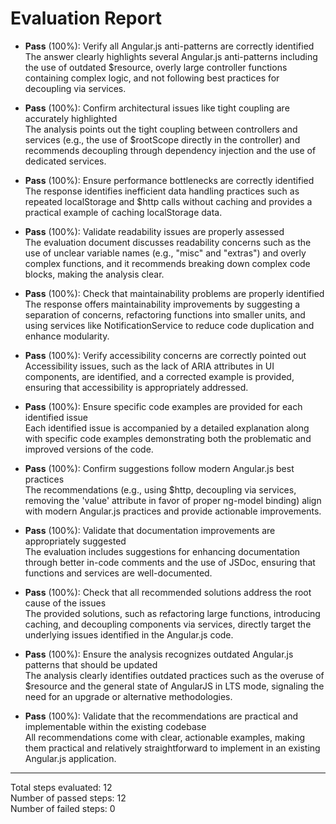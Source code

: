 # Evaluation Report

- **Pass** (100%): Verify all Angular.js anti-patterns are correctly identified  
  The answer clearly highlights several Angular.js anti-patterns including the use of outdated $resource, overly large controller functions containing complex logic, and not following best practices for decoupling via services.

- **Pass** (100%): Confirm architectural issues like tight coupling are accurately highlighted  
  The analysis points out the tight coupling between controllers and services (e.g., the use of $rootScope directly in the controller) and recommends decoupling through dependency injection and the use of dedicated services.

- **Pass** (100%): Ensure performance bottlenecks are correctly identified  
  The response identifies inefficient data handling practices such as repeated localStorage and $http calls without caching and provides a practical example of caching localStorage data.

- **Pass** (100%): Validate readability issues are properly assessed  
  The evaluation document discusses readability concerns such as the use of unclear variable names (e.g., "misc" and "extras") and overly complex functions, and it recommends breaking down complex code blocks, making the analysis clear.

- **Pass** (100%): Check that maintainability problems are properly identified  
  The response offers maintainability improvements by suggesting a separation of concerns, refactoring functions into smaller units, and using services like NotificationService to reduce code duplication and enhance modularity.

- **Pass** (100%): Verify accessibility concerns are correctly pointed out  
  Accessibility issues, such as the lack of ARIA attributes in UI components, are identified, and a corrected example is provided, ensuring that accessibility is appropriately addressed.

- **Pass** (100%): Ensure specific code examples are provided for each identified issue  
  Each identified issue is accompanied by a detailed explanation along with specific code examples demonstrating both the problematic and improved versions of the code.

- **Pass** (100%): Confirm suggestions follow modern Angular.js best practices  
  The recommendations (e.g., using $http, decoupling via services, removing the 'value' attribute in favor of proper ng-model binding) align with modern Angular.js practices and provide actionable improvements.

- **Pass** (100%): Validate that documentation improvements are appropriately suggested  
  The evaluation includes suggestions for enhancing documentation through better in-code comments and the use of JSDoc, ensuring that functions and services are well-documented.

- **Pass** (100%): Check that all recommended solutions address the root cause of the issues  
  The provided solutions, such as refactoring large functions, introducing caching, and decoupling components via services, directly target the underlying issues identified in the Angular.js code.

- **Pass** (100%): Ensure the analysis recognizes outdated Angular.js patterns that should be updated  
  The analysis clearly identifies outdated practices such as the overuse of $resource and the general state of AngularJS in LTS mode, signaling the need for an upgrade or alternative methodologies.

- **Pass** (100%): Validate that the recommendations are practical and implementable within the existing codebase  
  All recommendations come with clear, actionable examples, making them practical and relatively straightforward to implement in an existing Angular.js application.

---

Total steps evaluated: 12  
Number of passed steps: 12  
Number of failed steps: 0